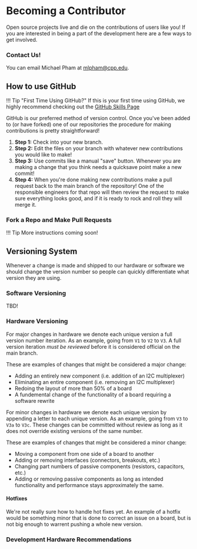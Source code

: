 # Becoming a Contributor
Open source projects live and die on the contributions of users like you! If you are interested in being a part of the development here are a few ways to get involved. 

### Contact Us!  
You can email Michael Pham at mlpham@cpp.edu. 

## How to use GitHub
!!! Tip "First Time Using GitHub?"
    If this is your first time using GitHub, we highly recommend checking out the [GitHub Skills Page](https://skills.github.com)

GitHub is our preferred method of version control. Once you've been added to (or have forked) one of our repositories the procedure for making contributions is pretty straightforward! 

1. **Step 1:** Check into your new branch. 
2. **Step 2:** Edit the files on your branch with whatever new contributions you would like to make! 
3. **Step 3:** Use commits like a manual "save" button. Whenever you are making a change that you think needs a quicksave point make a new commit! 
4. **Step 4:** When you're done making new contributions make a pull request back to the main branch of the repository! One of the responsible engineers for that repo will then review the request to make sure everything looks good, and if it is ready to rock and roll they will merge it. 

### Fork a Repo and Make Pull Requests
!!! Tip 
    More instructions coming soon! 

## Versioning System 
Whenever a change is made and shipped to our hardware or software we should change the version number so people can quickly differentiate what version they are using. 

### Software Versioning 
TBD! 

### Hardware Versioning 
For major changes in hardware we denote each unique version a full version number iteration. As an example, going from ```V1``` to ```V2``` to ```V3```. A full version iteration *must be reviewed* before it is considered official on the main branch. 

These are examples of changes that might be considered a major change:
- Adding an entirely new component (i.e. addition of an I2C multiplexer)
- Eliminating an entire component (i.e. removing an I2C multiplexer)
- Redoing the layout of more than 50% of a board 
- A fundemental change of the functionality of a board requiring a software rewrite

For minor changes in hardware we denote each unique version by appending a letter to each unique version. As an example, going from ```V3``` to ```V3a``` to ```V3c```. These changes can be committed without review as long as it does not override existing versions of the same number. 

These are examples of changes that might be considered a minor change: 
- Moving a component from one side of a board to another 
- Adding or removing interfaces (connectors, breakouts, etc.)
- Changing part numbers of passive components (resistors, capacitors, etc.)
- Adding or removing passive components as long as intended functionality and performance stays approximately the same. 

#### Hotfixes 
We're not really sure how to handle hot fixes yet. An example of a hotfix would be something minor that is done to correct an issue on a board, but is not big enough to warrent pushing a whole new version. 

### Development Hardware Recommendations
